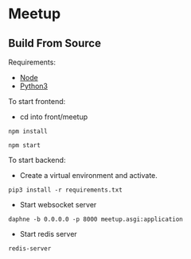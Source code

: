 # Meetup

## Build From Source

Requirements: 
- [Node](https://nodejs.org/en)
- [Python3](https://www.python.org/downloads/)
    

To start frontend:

- cd into front/meetup

````npm install````

````npm start````


To start backend:

- Create a virtual environment and activate.

````pip3 install -r requirements.txt````

- Start websocket server

````daphne -b 0.0.0.0 -p 8000 meetup.asgi:application````

- Start redis server

````redis-server````





